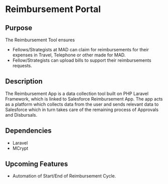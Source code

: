 # Reimbursement Portal

## Purpose

The Reimbursement Tool ensures
* Fellows/Strategists at MAD can claim for reimbursements for their expenses in Travel, Telephone or other made for MAD.
* Fellow/Strategists can upload bills to support their reimbursements requests.

## Description

The Reimbursement App is a data collection tool built on PHP Laravel Framework, which is linked to Salesforce Reimbursement App. The app acts as a platform which collects data from the user and sends relevant data to Salesforce which in turn takes care of the remaining process of Approvals and Disbursals.

## Dependencies

* Laravel
* MCrypt

## Upcoming Features

* Automation of Start/End of Reimbursement Cycle.